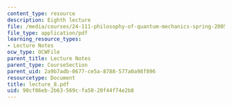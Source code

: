 ```yaml
---
content_type: resource
description: Eighth lecture
file: /media/courses/24-111-philosophy-of-quantum-mechanics-spring-2005/90cf86eb2b63569cfa5020f44f74e2b8_lecture_8.pdf
file_type: application/pdf
learning_resource_types:
- Lecture Notes
ocw_type: OCWFile
parent_title: Lecture Notes
parent_type: CourseSection
parent_uid: 2a9b7adb-0677-ce5a-8788-577a0a98f896
resourcetype: Document
title: lecture_8.pdf
uid: 90cf86eb-2b63-569c-fa50-20f44f74e2b8
---
```


